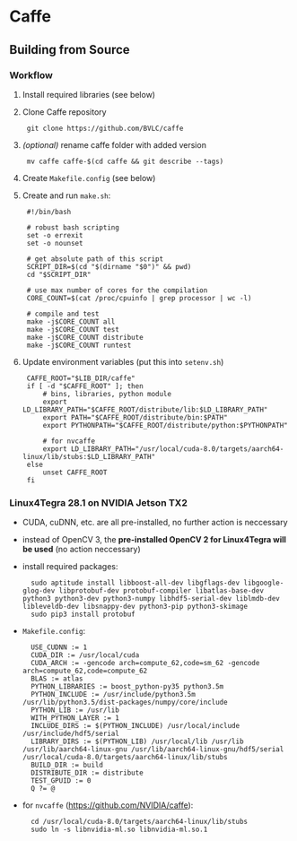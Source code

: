 # Caffe #


## Building from Source ##


### Workflow ###

1. Install required libraries (see below)
2. Clone Caffe repository

        git clone https://github.com/BVLC/caffe

3. *(optional)* rename caffe folder with added version

        mv caffe caffe-$(cd caffe && git describe --tags)

4. Create `Makefile.config` (see below)
5. Create and run `make.sh`:

        #!/bin/bash

        # robust bash scripting
        set -o errexit
        set -o nounset

        # get absolute path of this script
        SCRIPT_DIR=$(cd "$(dirname "$0")" && pwd)
        cd "$SCRIPT_DIR"

        # use max number of cores for the compilation
        CORE_COUNT=$(cat /proc/cpuinfo | grep processor | wc -l)

        # compile and test
        make -j$CORE_COUNT all
        make -j$CORE_COUNT test
        make -j$CORE_COUNT distribute
        make -j$CORE_COUNT runtest
        
6. Update environment variables (put this into `setenv.sh`)

        CAFFE_ROOT="$LIB_DIR/caffe"
        if [ -d "$CAFFE_ROOT" ]; then
            # bins, libraries, python module
            export LD_LIBRARY_PATH="$CAFFE_ROOT/distribute/lib:$LD_LIBRARY_PATH"
            export PATH="$CAFFE_ROOT/distribute/bin:$PATH"
            export PYTHONPATH="$CAFFE_ROOT/distribute/python:$PYTHONPATH"

            # for nvcaffe
            export LD_LIBRARY_PATH="/usr/local/cuda-8.0/targets/aarch64-linux/lib/stubs:$LD_LIBRARY_PATH"
        else
            unset CAFFE_ROOT
        fi


### Linux4Tegra 28.1 on NVIDIA Jetson TX2 ###

* CUDA, cuDNN, etc. are all pre-installed, no further action is neccessary
* instead of OpenCV 3, the **pre-installed OpenCV 2 for Linux4Tegra will be used** (no action neccessary)
* install required packages:

        sudo aptitude install libboost-all-dev libgflags-dev libgoogle-glog-dev libprotobuf-dev protobuf-compiler libatlas-base-dev  python3 python3-dev python3-numpy libhdf5-serial-dev liblmdb-dev libleveldb-dev libsnappy-dev python3-pip python3-skimage
        sudo pip3 install protobuf

* `Makefile.config`:

        USE_CUDNN := 1        
        CUDA_DIR := /usr/local/cuda
        CUDA_ARCH := -gencode arch=compute_62,code=sm_62 -gencode arch=compute_62,code=compute_62
        BLAS := atlas
        PYTHON_LIBRARIES := boost_python-py35 python3.5m
        PYTHON_INCLUDE := /usr/include/python3.5m /usr/lib/python3.5/dist-packages/numpy/core/include
        PYTHON_LIB := /usr/lib
        WITH_PYTHON_LAYER := 1
        INCLUDE_DIRS := $(PYTHON_INCLUDE) /usr/local/include /usr/include/hdf5/serial
        LIBRARY_DIRS := $(PYTHON_LIB) /usr/local/lib /usr/lib /usr/lib/aarch64-linux-gnu /usr/lib/aarch64-linux-gnu/hdf5/serial /usr/local/cuda-8.0/targets/aarch64-linux/lib/stubs
        BUILD_DIR := build
        DISTRIBUTE_DIR := distribute
        TEST_GPUID := 0
        Q ?= @

* for `nvcaffe` (https://github.com/NVIDIA/caffe):

        cd /usr/local/cuda-8.0/targets/aarch64-linux/lib/stubs
        sudo ln -s libnvidia-ml.so libnvidia-ml.so.1
